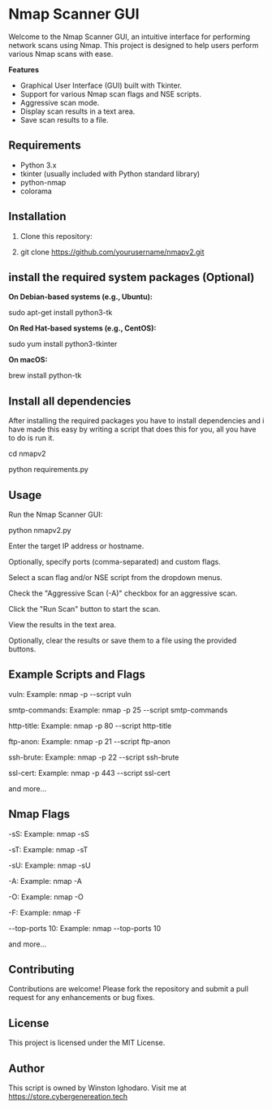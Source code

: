  # Nmap Scanner GUI

Welcome to the Nmap Scanner GUI, an intuitive interface for performing network scans using Nmap. This project is designed to help users perform various Nmap scans with ease.

**Features**

- Graphical User Interface (GUI) built with Tkinter.
- Support for various Nmap scan flags and NSE scripts.
- Aggressive scan mode.
- Display scan results in a text area.
- Save scan results to a file.

## Requirements

- Python 3.x
- tkinter (usually included with Python standard library)
- python-nmap
- colorama

## Installation

1. Clone this repository:

2. git clone https://github.com/yourusername/nmapv2.git


## install the required system packages (Optional)

**On Debian-based systems (e.g., Ubuntu):**

sudo apt-get install python3-tk


**On Red Hat-based systems (e.g., CentOS):**

sudo yum install python3-tkinter


**On macOS:**

brew install python-tk


## Install all dependencies

After installing the required packages you have to install dependencies and i have made this easy by writing a script that does this for you, all you have to do is run it.

cd nmapv2

python requirements.py



## Usage

Run the Nmap Scanner GUI:

python nmapv2.py

Enter the target IP address or hostname.

Optionally, specify ports (comma-separated) and custom flags.

Select a scan flag and/or NSE script from the dropdown menus.

Check the "Aggressive Scan (-A)" checkbox for an aggressive scan.

Click the "Run Scan" button to start the scan.

View the results in the text area.

Optionally, clear the results or save them to a file using the provided buttons.


## Example Scripts and Flags

vuln: Example: nmap <target> -p <port> --script vuln

smtp-commands: Example: nmap <target> -p 25 --script smtp-commands

http-title: Example: nmap <target> -p 80 --script http-title

ftp-anon: Example: nmap <target> -p 21 --script ftp-anon

ssh-brute: Example: nmap <target> -p 22 --script ssh-brute

ssl-cert: Example: nmap <target> -p 443 --script ssl-cert

and more...


## Nmap Flags 

-sS: Example: nmap <target> -sS

-sT: Example: nmap <target> -sT

-sU: Example: nmap <target> -sU

-A: Example: nmap <target> -A

-O: Example: nmap <target> -O

-F: Example: nmap <target> -F

--top-ports 10: Example: nmap <target> --top-ports 10

and more...


## Contributing

Contributions are welcome! Please fork the repository and submit a pull request for any enhancements or bug fixes.


## License

This project is licensed under the MIT License.


## Author

This script is owned by Winston Ighodaro. Visit me at https://store.cybergenereation.tech
